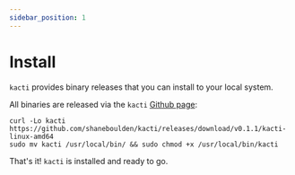 ```yaml
---
sidebar_position: 1
---
```


# Install

`kacti` provides binary releases that you can install to your local system.

All binaries are released via the `kacti` [Github page](https://github.com/shaneboulden/kacti):
```
curl -Lo kacti https://github.com/shaneboulden/kacti/releases/download/v0.1.1/kacti-linux-amd64
sudo mv kacti /usr/local/bin/ && sudo chmod +x /usr/local/bin/kacti
```
That's it! `kacti` is installed and ready to go.
